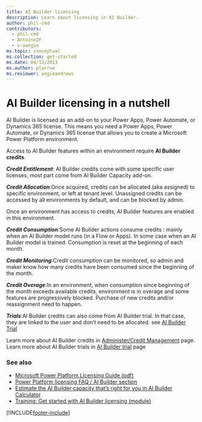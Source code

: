 ```yaml
---
title: AI Builder licensing
description: Learn about licensing in AI Builder.
author: phil-cmd
contributors:
  - phil-cmd
  - Antoine2F
  - v-aangie
ms.topic: conceptual
ms.collection: get-started
ms.date: 04/13/2023
ms.author: plarrue
ms.reviewer: angieandrews
---
```


# AI Builder licensing in a nutshell

AI Builder is licensed as an add-on to your Power Apps, Power Automate, or Dynamics 365 license. This means you need a Power Apps, Power Automate, or Dynamics 365 license that allows you to create a Microsoft Power Platform environment.

Access to AI Builder features within an environment require **AI Builder credits**.

***Credit Entitlement***:  AI Builder credits come with some specific user licenses, most part come from AI Builder Capacity add-on. 

***Credit Allocation***:Once acquired, credits can be allocated (aka assigned) to specific environment, or left at tenant level. Unassigned credits can be accessed by all environments by default, and can be blocked by admin.

Once an environment has access to credits, AI Builder features are enabled in this environment.

***Credit Consumption***:Some AI Builder actions consume credits : mainly when an AI Builder model runs (in a Flow or Apps). In some case when an AI Builder model is trained. Consumption is reset at the beginning of each month.

***Credit Monitoring***:Credit consumption can be monitored, so admin and maker know how many credits have been consumed since the beginning of the month. 

***Credit Overage***:In an environment, when consumption since beginning of the month exceeds available credits, environment is in overage and some features are progressively blocked. Purchase of new credits and/or reassignment need to happen. 

***Trials***:AI Builder credits can also come from AI Builder trial. In that case, they are linked to the user and don't need to be allocated. see [AI Builder Trial](/#AI-Builder-Trial)

Learn more about AI Builder credits  in  [Administer/Credit Management](credit-management.md) page. 
Learn more about AI Builder trials in [AI Builder trial](ai-builder-trials.md) page

### See also

- [Microsoft Power Platform Licensing Guide (pdf)](https://go.microsoft.com/fwlink/?LinkId=2085130)
- [Power Platform licensing FAQ / AI Builder section](/power-platform/admin/powerapps-flow-licensing-faq#ai-builder)
- [Estimate the AI Builder capacity that’s right for you in AI Builder Calculator](https://powerapps.microsoft.com/ai-builder-calculator/)
- [Training: Get started with AI Builder licensing (module)](/training/modules/get-started-with-ai-builder-licensing/)


[!INCLUDE[footer-include](includes/footer-banner.md)]
